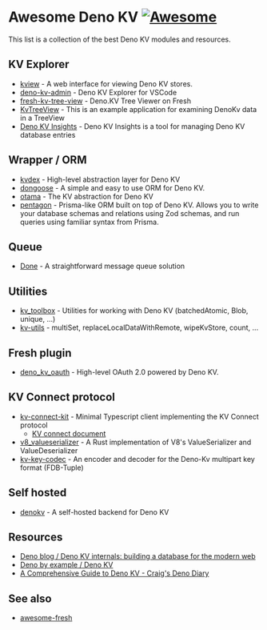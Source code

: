 # Awesome Deno KV [![Awesome](https://awesome.re/badge.svg)](https://awesome.re)

This list is a collection of the best Deno KV modules and resources.

## KV Explorer

- [kview](https://deno.land/x/kview) - A web interface for viewing Deno KV stores.
- [deno-kv-admin](https://github.com/hashrock/deno-kv-admin) - Deno KV Explorer for VSCode
- [fresh-kv-tree-view](https://github.com/Octo8080X/fresh-kv-tree-view) - Deno.KV Tree Viewer on Fresh
- [KvTreeView](https://github.com/nhrones/KvRPC_TreeClient) - This is an example application for examining DenoKv data in a TreeView
- [Deno KV Insights](https://github.com/cbinzer/deno-kv-insights) - Deno KV Insights is a tool for managing Deno KV database entries


## Wrapper / ORM

- [kvdex](https://github.com/oliver-oloughlin/kvdex) - High-level abstraction layer for Deno KV
- [dongoose](https://github.com/roonie007/dongoose) - A simple and easy to use ORM for Deno KV.
- [otama](https://github.com/lino-levan/otama) - The KV abstraction for Deno KV
- [pentagon](https://github.com/skoshx/pentagon) - Prisma-like ORM built on top of Deno KV. Allows you to write your database schemas and relations using Zod schemas, and run queries using familiar syntax from Prisma.

## Queue

- [Done](https://github.com/dnl-fm/done-light) - A straightforward message queue solution

## Utilities

- [kv_toolbox](https://github.com/kitsonk/kv-toolbox) - Utilities for working with Deno KV (batchedAtomic, Blob, unique, ...)
- [kv-utils](https://github.com/cknight/kv-utils) - multiSet, replaceLocalDataWithRemote, wipeKvStore, count, ...


## Fresh plugin

- [deno_kv_oauth](https://github.com/denoland/deno_kv_oauth) - High-level OAuth 2.0 powered by Deno KV.


## KV Connect protocol

- [kv-connect-kit](https://github.com/skymethod/kv-connect-kit) - Minimal Typescript client implementing the KV Connect protocol
  - [KV connect document](https://github.com/denoland/deno/tree/main/ext/kv#kv-connect)
- [v8_valueserializer](https://github.com/denoland/v8_valueserializer) - A Rust implementation of V8's ValueSerializer and ValueDeserializer
- [kv-key-codec](https://github.com/nhrones/kv-key-codec) - An encoder and decoder for the Deno-Kv multipart key format (FDB-Tuple)

## Self hosted

- [denokv](https://github.com/denoland/denokv) - A self-hosted backend for Deno KV

## Resources

- [Deno blog / Deno KV internals: building a database for the modern web](https://deno.com/blog/building-deno-kv)
- [Deno by example / Deno KV](https://examples.deno.land/kv)
- [A Comprehensive Guide to Deno KV - Craig's Deno Diary](https://deno-blog.com/A_Comprehensive_Guide_to_Deno_KV.2023-06-30)

## See also

- [awesome-fresh](https://github.com/uki00a/awesome-fresh)

